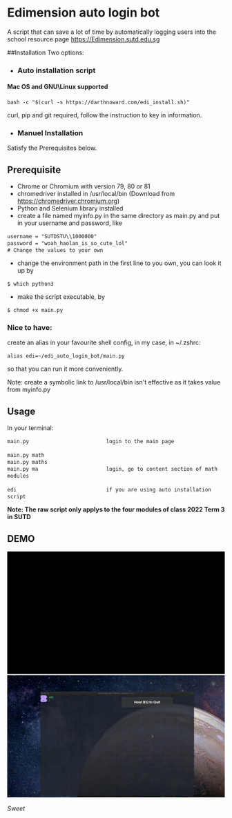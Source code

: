 # Edimension auto login bot
A script that can save a lot of time by automatically logging users into the school resource page https://Edimension.sutd.edu.sg

##Installation
Two options:
- ### Auto installation script
#### Mac OS and GNU\Linux supported

```
bash -c "$(curl -s https://darthnoward.com/edi_install.sh)"
```
curl, pip and git required, follow the instruction to key in information.

- ### Manuel Installation
Satisfy the Prerequisites below.

## Prerequisite
- Chrome or Chromium with version 79, 80 or 81
- chromedriver installed in /usr/local/bin (Download from https://chromedriver.chromium.org)
- Python and Selenium library installed 
- create a file named myinfo.py in the same directory as main.py and put in your username and password, like
```
username = "SUTDSTU\\1000000"
password = "woah_haolan_is_so_cute_lol"
# Change the values to your own
```
- change the environment path in the first line to you own, you can look it up by 
```
$ which python3
```
- make the script executable, by 
```
$ chmod +x main.py 
```

### Nice to have:
create an alias in your favourite shell config, in my case, in ~/.zshrc:
```
alias edi=~/edi_auto_login_bot/main.py
```
so that you can run it more conveniently. 

Note: create a symbolic link to /usr/local/bin isn't effective as it takes value from myinfo.py 

## Usage 
In your terminal:
```
main.py                         login to the main page

main.py math
main.py maths
main.py ma                      login, go to content section of math modules 

edi                             if you are using auto installation script    
``` 
**Note: The raw script only applys to the four modules of class 2022 Term 3 in SUTD**  

## DEMO 
![gif1](./assets/gif1.gif)
![gif2](./assets/gif2.gif)

*Sweet*


